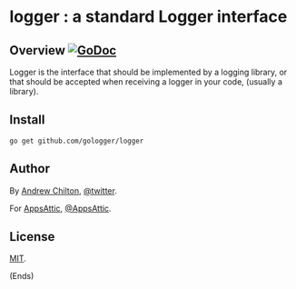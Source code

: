# logger : a standard Logger interface

## Overview [![GoDoc](https://godoc.org/github.com/gologger/logger?status.svg)](https://godoc.org/github.com/gologger/logger)

Logger is the interface that should be implemented by a logging library, or that should be accepted when receiving a
logger in your code, (usually a library).

## Install

```
go get github.com/gologger/logger
```

## Author

By [Andrew Chilton](https://chilts.org/), [@twitter](https://twitter.com/andychilton).

For [AppsAttic](https://appsattic.com/), [@AppsAttic](https://twitter.com/AppsAttic).

## License

[MIT](https://publish.li/mit-qLQqmVTO).

(Ends)
